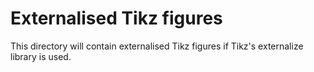 # Externalised Tikz figures

This directory will contain externalised Tikz figures if Tikz's externalize library is used.